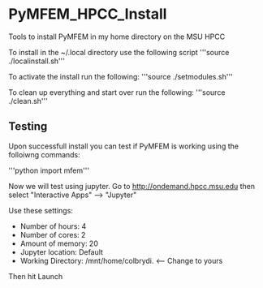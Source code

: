 # PyMFEM_HPCC_Install
Tools to install PyMFEM in my home directory on the MSU HPCC

To install in the ~/.local directory use the following script
'''source ./localinstall.sh'''

To activate the install run the following:
'''source ./setmodules.sh'''

To clean up everything and start over run the following:
'''source ./clean.sh'''

## Testing

Upon successfull install you can test if PyMFEM is working using the folloiwng commands:

'''python
import mfem'''

Now we will test using jupyter. Go to http://ondemand.hpcc.msu.edu then select "Interactive Apps" --> "Jupyter"
 
Use these settings:
* Number of hours: 4
* Number of cores: 2
* Amount of memory: 20
* Jupyter location: Default
* Working Directory: /mnt/home/colbrydi. <-- Change to yours
 
Then hit Launch
 
